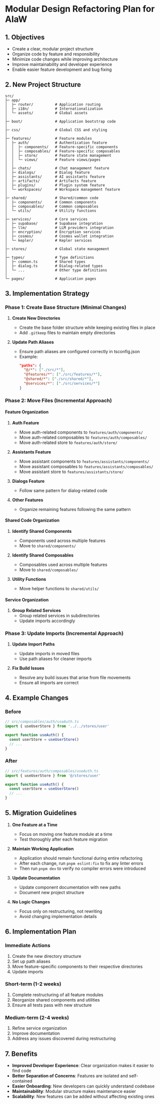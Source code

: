 # Modular Design Refactoring Plan for AIaW

## 1. Objectives

- Create a clear, modular project structure
- Organize code by feature and responsibility
- Minimize code changes while improving architecture
- Improve maintainability and developer experience
- Enable easier feature development and bug fixing

## 2. New Project Structure

```
src/
├─ app/
│  ├─ router/          # Application routing
│  ├─ i18n/            # Internationalization
│  └─ assets/          # Global assets
│
├─ boot/               # Application bootstrap code
│
├─ css/                # Global CSS and styling
│
├─ features/           # Feature modules
│  ├─ auth/            # Authentication feature
│  │  ├─ components/   # Feature-specific components
│  │  ├─ composables/  # Feature-specific composables
│  │  ├─ store/        # Feature state management
│  │  └─ views/        # Feature views/pages
│  │
│  ├─ chats/           # Chat management feature
│  ├─ dialogs/         # Dialog feature
│  ├─ assistants/      # AI assistants feature
│  ├─ artifacts/       # Artifacts feature
│  ├─ plugins/         # Plugin system feature
│  └─ workspaces/      # Workspace management feature
│
├─ shared/             # Shared/common code
│  ├─ components/      # Common components
│  ├─ composables/     # Common composables
│  └─ utils/           # Utility functions
│
├─ services/           # Core services
│  ├─ supabase/        # Supabase integration
│  ├─ llm/             # LLM providers integration
│  ├─ encryption/      # Encryption services
│  ├─ cosmos/          # Cosmos wallet integration
│  └─ kepler/          # Kepler services
│
├─ stores/             # Global state management
│
├─ types/              # Type definitions
│  ├─ common.ts        # Shared types
│  ├─ dialog.ts        # Dialog-related types
│  └─ ...              # Other type definitions
│
└─ pages/              # Application pages
```

## 3. Implementation Strategy

### Phase 1: Create Base Structure (Minimal Changes)

1. **Create New Directories**
   - Create the base folder structure while keeping existing files in place
   - Add `.gitkeep` files to maintain empty directories

2. **Update Path Aliases**
   - Ensure path aliases are configured correctly in tsconfig.json
   - Example:
     ```json
     "paths": {
       "@/*": ["./src/*"],
       "@features/*": ["./src/features/*"],
       "@shared/*": ["./src/shared/*"],
       "@services/*": ["./src/services/*"]
     }
     ```

### Phase 2: Move Files (Incremental Approach)

#### Feature Organization

1. **Auth Feature**
   - Move auth-related components to `features/auth/components/`
   - Move auth-related composables to `features/auth/composables/`
   - Move auth-related store to `features/auth/store/`

2. **Assistants Feature**
   - Move assistant components to `features/assistants/components/`
   - Move assistant composables to `features/assistants/composables/`
   - Move assistant store to `features/assistants/store/`

3. **Dialogs Feature**
   - Follow same pattern for dialog-related code

4. **Other Features**
   - Organize remaining features following the same pattern

#### Shared Code Organization

1. **Identify Shared Components**
   - Components used across multiple features
   - Move to `shared/components/`

2. **Identify Shared Composables**
   - Composables used across multiple features
   - Move to `shared/composables/`

3. **Utility Functions**
   - Move helper functions to `shared/utils/`

#### Service Organization

1. **Group Related Services**
   - Group related services in subdirectories
   - Update imports accordingly

### Phase 3: Update Imports (Incremental Approach)

1. **Update Import Paths**
   - Update imports in moved files
   - Use path aliases for cleaner imports

2. **Fix Build Issues**
   - Resolve any build issues that arise from file movements
   - Ensure all imports are correct

## 4. Example Changes

### Before
```typescript
// src/composables/auth/useAuth.ts
import { useUserStore } from '../../stores/user'

export function useAuth() {
  const userStore = useUserStore()
  // ...
}
```

### After
```typescript
// src/features/auth/composables/useAuth.ts
import { useUserStore } from '@/stores/user'

export function useAuth() {
  const userStore = useUserStore()
  // ...
}
```

## 5. Migration Guidelines

1. **One Feature at a Time**
   - Focus on moving one feature module at a time
   - Test thoroughly after each feature migration

2. **Maintain Working Application**
   - Application should remain functional during entire refactoring
   - After each change, run `pnpm eslint:fix` to fix any linter errors
   - Then run `pnpm dev` to verify no compiler errors were introduced

3. **Update Documentation**
   - Update component documentation with new paths
   - Document new project structure

4. **No Logic Changes**
   - Focus only on restructuring, not rewriting
   - Avoid changing implementation details

## 6. Implementation Plan

### Immediate Actions
1. Create the new directory structure
2. Set up path aliases
3. Move feature-specific components to their respective directories
4. Update imports

### Short-term (1-2 weeks)
1. Complete restructuring of all feature modules
2. Reorganize shared components and utilities
3. Ensure all tests pass with new structure

### Medium-term (2-4 weeks)
1. Refine service organization
2. Improve documentation
3. Address any issues discovered during restructuring

## 7. Benefits

- **Improved Developer Experience**: Clear organization makes it easier to find code
- **Better Separation of Concerns**: Features are isolated and self-contained
- **Easier Onboarding**: New developers can quickly understand codebase
- **Maintainability**: Modular structure makes maintenance easier
- **Scalability**: New features can be added without affecting existing ones